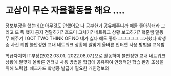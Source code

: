 # 고삼이 무슨 자율활동을 해요 ....

정보부장을 했는데요
아무것도 안했어요
나 공부한거 공유해주니까 애들 좋아하더라
그리고 또 뭐 했지
공지 전달하기?
흐드미 고치기?
네트워크 상황 보고하기?
혁준쌤 말동무 해주기
I GOT TWO THINK OF NO 네가 싫다 해도 좋아
그그그그그 그거했다 학생증 사진 취합
불안정한 교내 네트워크 상황에 알맞게 올바른 인터넷 사용 방법을 교육함

학급자치회 IT부장(2022.03.01.-2022.08.07.)으로 활동하며 불안정한 교내 네트워크 상황에 알맞게 올바른 인터넷 사용 방법을 학급에 공유하여 안정적인 학습 환경 조성을 위해 노력함. 체크카드 학생증 발급에 필요한 개인정보와 
<!--stackedit_data:
eyJoaXN0b3J5IjpbMjAyNzQ5MzkzMSwtMTc5Mzc1ODQzNSwtOT
k2MTYwMzM3LDE3MDcyNTY0MSwyMTMxMDI5MzMwXX0=
-->